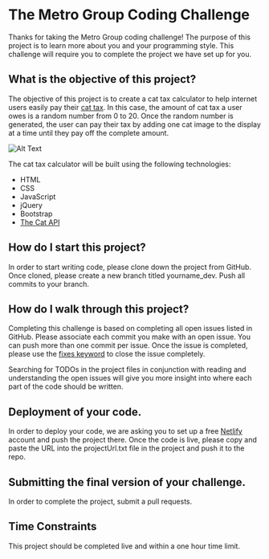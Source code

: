 # The Metro Group Coding Challenge

Thanks for taking the Metro Group coding challenge! The purpose of this project is to learn more about you and your programming style. This challenge will require you to complete the project we have set up for you.

## What is the objective of this project?

The objective of this project is to create a cat tax calculator to help internet users easily pay their [cat tax](https://www.dictionary.com/e/pop-culture/cat-tax/#:~:text=A%20cat%20tax%20is%20a,Meow!). In this case, the amount of cat tax a user owes is a random number from 0 to 20. Once the random number is generated, the user can pay their tax by adding one cat image to the display at a time until they pay off the complete amount. 

![Alt Text](https://media.giphy.com/media/H8F3S445GeckGgfiWh/giphy.gif)

The cat tax calculator will be built using the following technologies: 

* HTML
* CSS
* JavaScript
* jQuery 
* Bootstrap
* [The Cat API](https://api.thecatapi.com/v1/images/search)

## How do I start this project? 

In order to start writing code, please clone down the project from GitHub. Once cloned, please create a new branch titled yourname_dev. Push all commits to your branch.  

## How do I walk through this project? 

Completing this challenge is based on completing all open issues listed in GitHub. Please associate each commit you make with an open issue. You can push more than one commit per issue. Once the issue is completed, please use the [fixes keyword](https://docs.github.com/en/github/managing-your-work-on-github/linking-a-pull-request-to-an-issue) to close the issue completely. 

Searching for TODOs in the project files in conjunction with reading and understanding the open issues will give you more insight into where each part of the code should be written. 

## Deployment of your code. 

In order to deploy your code, we are asking you to set up a free [Netlify](https://www.netlify.com/) account and push the project there. Once the code is live, please copy and paste the URL into the projectUrl.txt file in the project and push it to the repo. 

## Submitting the final version of your challenge. 

In order to complete the project, submit a pull requests. 

## Time Constraints

This project should be completed live and within a one hour time limit.  
